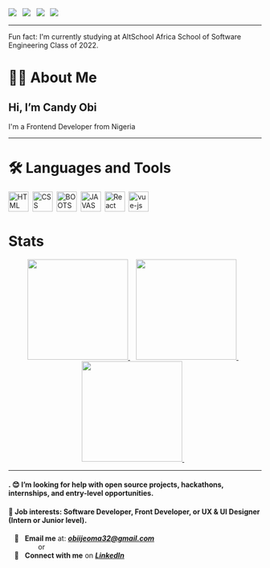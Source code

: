 <div dir="auto">
  <a href="https://www.linkedin.com/in/obiijeoma32/" rel="nofollow"><img src="https://img.shields.io/badge/-LinkedIn-0077B5?style=soc&amp;logo=LinkedIn&amp;logoColor=white" style="max-width: 100%;"></a>&nbsp;&nbsp;
  <a href="https://twitter.com/mynameisyvonne_ rel="nofollow"><img src="https://img.shields.io/twitter/url?label=Twitter&amp;url=https%3A%2F%2Ftwitter.com%2Fmmpackerdev" style="max-width: 100%;"></a>&nbsp;&nbsp;
  <a href="mailto: obiijeoma32@gmail.com"><img src="https://img.shields.io/badge/-Gmail-D14836?style=soc&amp;logo=Gmail&amp;logoColor=white" style="max-width: 100%;"></a>&nbsp;&nbsp;
  <a href="https://github.com/obiijeoma32"><img src="https://img.shields.io/github/followers/mmpacker?label=GitHub&amp;style=social" style="max-width: 100%;"></a>&nbsp;&nbsp;
</div>
<hr/>
<p> Fun fact: I'm currently studying at AltSchool Africa School of Software Engineering Class of 2022.</p>

# :woman_technologist: About Me
   <h2> Hi, I’m <strong>Candy Obi</strong></h2>
   I'm a Frontend Developer from Nigeria
   
   <hr/>
   
# :hammer_and_wrench: Languages and Tools
<div>
<img src="https://cdn.jsdelivr.net/gh/devicons/devicon/icons/html5/html5-original.svg" alt="HTML" title="HTML" width="40" height="40" />&nbsp;
 <img src="https://cdn.jsdelivr.net/gh/devicons/devicon/icons/css3/css3-original.svg" alt="CSS" title="CSS" width="40" height="40" />&nbsp;
 <img src="https://cdn.jsdelivr.net/gh/devicons/devicon/icons/bootstrap/bootstrap-original.svg" alt="BOOTSTRAP" title="BOOTSTRAP" width="40" height="40" />&nbsp;
 <img src="https://cdn.jsdelivr.net/gh/devicons/devicon/icons/javascript/javascript-original.svg" alt="JAVASCRIPT" title="JAVASCRIPT" width="40" height="40" />&nbsp;
  <img src="https://cdn.jsdelivr.net/gh/devicons/devicon/icons/react/react-original.svg" alt="React" title="React js" width="40" height="40" />&nbsp;        
  <img src="https://cdn.jsdelivr.net/gh/devicons/devicon/icons/vuejs/vuejs-original.svg" alt="vue-js" title="Vue js" width="40" height="40" />&nbsp;        
</div>

# Stats
<div align="center" dir="auto">
  <a href="https://github.com/mmpacker/github-readme-stats">
    <img height="200" src="https://github-readme-stats.vercel.app/api?username=obiijeoma32&amp;theme=dark&amp;show_icons=true" style="max-width: 100%;">
  </a>&nbsp;&nbsp;
  <a href="https://git.io/streak-stats">
    <img height="200" src="https://github-readme-streak-stats.herokuapp.com?user=obiijeoma32&amp;theme=dark" style="max-width: 100%;">
  </a>&nbsp;&nbsp;
  <a href="https://github.com/mmpacker/github-readme-stats">
    <img height="200" src="https://github-readme-stats.vercel.app/api/top-langs/?username=obiijeoma32&amp;theme=dark" style="max-width: 100%;">
   </a>&nbsp;&nbsp; 
</div>
<hr/>
<h4>.
😊 I’m looking for help with open source projects, hackathons, internships, and entry-level opportunities.</h4>
<h4>💼 Job interests: Software Developer, Front Developer, or UX & UI Designer  (Intern or Junior level).
</h4>
<div dir="auto">
  <span>&nbsp;&nbsp;&nbsp;<g-emoji class="g-emoji" alias="email" fallback-src="https://github.githubassets.com/images/icons/emoji/unicode/1f4e7.png">📧</g-emoji>&nbsp;&nbsp;&nbsp;<strong>Email me</strong> at: <strong><em><a href="mailto: obiijeoma32@gmail.com">obiijeoma32@gmail.com</a></em></strong></span><br>
  <span>&nbsp;&nbsp;&nbsp;&nbsp;&nbsp;&nbsp;&nbsp;&nbsp;&nbsp;&nbsp;&nbsp;&nbsp;&nbsp;&nbsp;&nbsp;or</span><br>
  <span>&nbsp;&nbsp;&nbsp;<g-emoji class="g-emoji" alias="link" fallback-src="https://github.githubassets.com/images/icons/emoji/unicode/1f517.png">🔗</g-emoji>&nbsp;&nbsp;&nbsp;<strong>Connect with me</strong> on <strong><em><a href="https://www.linkedin.com/in/obiijeoma32/" rel="nofollow">LinkedIn</a></em></strong></span>
</div>


<!---
Obiijeoma32/Obiijeoma32 is a ✨ special ✨ repository because its `README.md` (this file) appears on your GitHub profile.
You can click the Preview link to take a look at your changes.
--->
